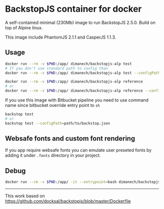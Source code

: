# BackstopJS container for docker

A self-contained minimal (230Mb) image to run BackstopJS 2.5.0. Build on top of Alpine linux.

This image include PhantomJS 2.1.1 and CasperJS 1.1.3.

## Usage

```sh
docker run --rm -v $PWD:/app/ dimanech/backstopjs-alp test
# If you don't use standard path to config than
docker run --rm -v $PWD:/app/ dimanech/backstopjs-alp test --configPath=path/to/backstop.json
```

```sh
docker run --rm -v $PWD:/app/ dimanech/backstopjs-alp reference
# or
docker run --rm -v $PWD:/app/ dimanech/backstopjs-alp reference --configPath=path/to/backstop.json
```

If you use this image with Bitbucket pipeline you need to use command name since bitbucket override entry point to `sh`

```sh
backstop test
# or
backstop test --configPath=path/to/backstop.json
```

## Websafe fonts and custom font rendering

If you app require websafe fonts you can emulate user preseted fonts by adding it under `.fonts` directory in your project.

## Debug

```sh
docker run --rm -v $PWD:/app/ -it --entrypoint=bash dimanech/backstopjs-alp
```

---

This work based on https://github.com/docksal/backstopjs/blob/master/Dockerfile
